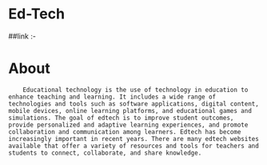 # Ed-Tech

##link 
        :-  

# About
        Educational technology is the use of technology in education to enhance teaching and learning. It includes a wide range of technologies and tools such as software applications, digital content, mobile devices, online learning platforms, and educational games and simulations. The goal of edtech is to improve student outcomes, provide personalized and adaptive learning experiences, and promote collaboration and communication among learners. Edtech has become increasingly important in recent years. There are many edtech websites available that offer a variety of resources and tools for teachers and students to connect, collaborate, and share knowledge.
